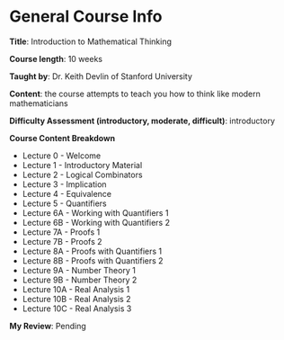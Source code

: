 
# General Course Info

**Title**: Introduction to Mathematical Thinking

**Course length**: 10 weeks

**Taught by**: Dr. Keith Devlin of Stanford University

**Content**: the course attempts to teach you how to think like modern mathematicians

**Difficulty Assessment (introductory, moderate, difficult)**: introductory

**Course Content Breakdown**
* Lecture 0 - Welcome
* Lecture 1 - Introductory Material
* Lecture 2 - Logical Combinators
* Lecture 3 - Implication
* Lecture 4 - Equivalence
* Lecture 5 - Quantifiers
* Lecture 6A - Working with Quantifiers 1
* Lecture 6B - Working with Quantifiers 2
* Lecture 7A - Proofs 1
* Lecture 7B - Proofs 2
* Lecture 8A - Proofs with Quantifiers 1
* Lecture 8B - Proofs with Quantifiers 2
* Lecture 9A - Number Theory 1
* Lecture 9B - Number Theory 2
* Lecture 10A - Real Analysis 1
* Lecture 10B - Real Analysis 2
* Lecture 10C - Real Analysis 3

**My Review**: Pending

